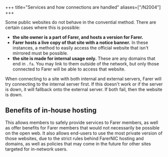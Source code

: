 +++
title="Services and how connections are handled"
aliases=["/N2004"]
+++

Some public websites do not behave in the convential method. There are certain cases where this is possible:
- **the site owner is a part of Farer, and hosts a version for Farer.**
- **Farer hosts a live copy of that site with a notice banner.** In these instances, a method to easily access the official website that isn't mirrored must be possible.
- **the site is made for internal usage only.** These are any domains that end in `.fa`. You may link to them outside of the network, but only those connected to Farer will be able to access that website.

When connecting to a site with both internal and external servers, Farer will try connecting to the internal server first. If this doesn't work or if the server is down, it will fallback onto the external server. If both fail, then the website is down.

## Benefits of in-house hosting
This allows members to safely provide services to Farer members, as well as offer benefits for Farer members that would not necessarily be possible on the open web. It also allows end-users to use the most private version of those websites, due to the strict rules behind FarerNIC hosting and domains, as well as policies that may come in the future for other sites targeted for in-network users.
